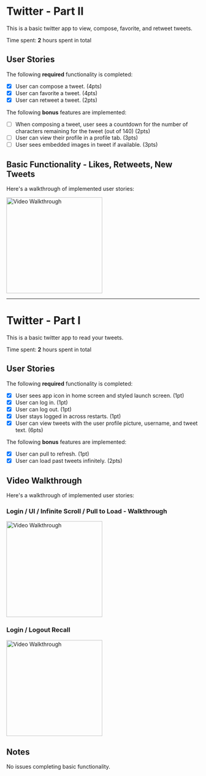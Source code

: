 # Twitter - Part II

This is a basic twitter app to view, compose, favorite, and retweet tweets.

Time spent: **2** hours spent in total

## User Stories

The following **required** functionality is completed:

- [x] User can compose a tweet. (4pts)
- [x] User can favorite a tweet. (4pts)
- [x] User can retweet a tweet. (2pts)

The following **bonus** features are implemented:

- [ ] When composing a tweet, user sees a countdown for the number of characters remaining for the tweet (out of 140) (2pts)
- [ ] User can view their profile in a profile tab. (3pts)
- [ ] User sees embedded images in tweet if available. (3pts)

## Basic Functionality - Likes, Retweets, New Tweets

Here's a walkthrough of implemented user stories:

<img src='http://g.recordit.co/RerS6buXHS.gif' title='Video Walkthrough' width='250' alt='Video Walkthrough' />


---

# Twitter - Part I

This is a basic twitter app to read your tweets.

Time spent: **2** hours spent in total

## User Stories

The following **required** functionality is completed:

- [x] User sees app icon in home screen and styled launch screen. (1pt)
- [x] User can log in. (1pt)
- [x] User can log out. (1pt)
- [x] User stays logged in across restarts. (1pt)
- [x] User can view tweets with the user profile picture, username, and tweet text. (6pts)

The following **bonus** features are implemented:

- [x] User can pull to refresh. (1pt)
- [x] User can load past tweets infinitely. (2pts)

## Video Walkthrough

Here's a walkthrough of implemented user stories:

### Login / UI / Infinite Scroll / Pull to Load - Walkthrough
<img src='http://g.recordit.co/aJlFle1K2F.gif' title='Video Walkthrough' width='250' alt='Video Walkthrough' />

### Login / Logout Recall
<img src='http://g.recordit.co/5GyDg9FriK.gif' title='Video Walkthrough' width='250' alt='Video Walkthrough' />


## Notes
No issues completing basic functionality.
